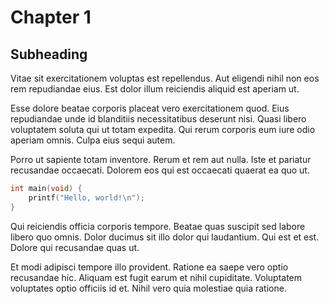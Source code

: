 # Chapter 1

## Subheading

Vitae sit exercitationem voluptas est repellendus. Aut eligendi nihil non eos rem repudiandae eius. Est dolor illum reiciendis aliquid est aperiam ut.

Esse dolore beatae corporis placeat vero exercitationem quod. Eius repudiandae unde id blanditiis necessitatibus deserunt nisi. Quasi libero voluptatem soluta qui ut totam expedita. Qui rerum corporis eum iure odio aperiam omnis. Culpa eius sequi autem.

Porro ut sapiente totam inventore. Rerum et rem aut nulla. Iste et pariatur recusandae occaecati. Dolorem eos qui est occaecati quaerat ea quo ut.

```c
int main(void) {
    printf("Hello, world!\n");
}
```

Qui reiciendis officia corporis tempore. Beatae quas suscipit sed labore libero quo omnis. Dolor ducimus sit illo dolor qui laudantium. Qui est et est. Dolore qui recusandae quas ut.

Et modi adipisci tempore illo provident. Ratione ea saepe vero optio recusandae hic. Aliquam est fugit earum et nihil cupiditate. Voluptatem voluptates optio officiis id et. Nihil vero quia molestiae quia ratione.
